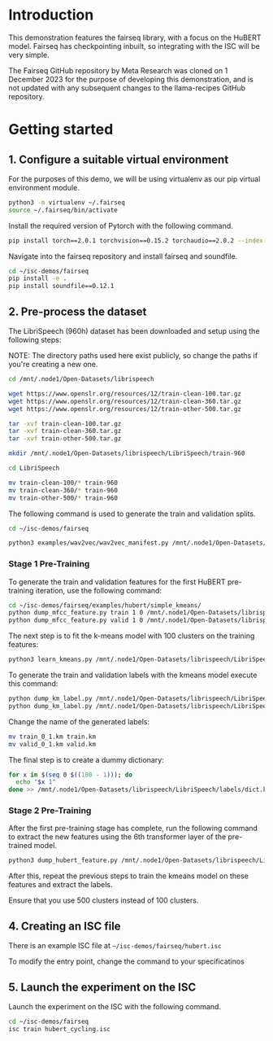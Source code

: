 # Introduction

This demonstration features the fairseq library, with a focus on the HuBERT model. Fairseq has checkpointing inbuilt, so integrating with the ISC will be very simple.

The Fairseq GitHub repository by Meta Research was cloned on 1 December 2023 for the purpose of developing this demonstration, and is not updated with any subsequent changes to the llama-recipes GitHub repository.

# Getting started

## 1. Configure a suitable virtual environment

For the purposes of this demo, we will be using virtualenv as our pip virtual environment module.

```bash
python3 -m virtualenv ~/.fairseq
source ~/.fairseq/bin/activate
```

Install the required version of Pytorch with the following command.

```bash
pip install torch==2.0.1 torchvision==0.15.2 torchaudio==2.0.2 --index-url https://download.pytorch.org/whl/cu118
```

Navigate into the fairseq repository and install fairseq and soundfile.

```bash
cd ~/isc-demos/fairseq
pip install -e .
pip install soundfile==0.12.1
```

## 2. Pre-process the dataset

The LibriSpeech (960h) dataset has been downloaded and setup using the following steps:

NOTE: The directory paths used here exist publicly, so change the paths if you're creating a new one.

```bash
cd /mnt/.node1/Open-Datasets/librispeech

wget https://www.openslr.org/resources/12/train-clean-100.tar.gz
wget https://www.openslr.org/resources/12/train-clean-360.tar.gz
wget https://www.openslr.org/resources/12/train-other-500.tar.gz

tar -xvf train-clean-100.tar.gz
tar -xvf train-clean-360.tar.gz
tar -xvf train-other-500.tar.gz

mkdir /mnt/.node1/Open-Datasets/librispeech/LibriSpeech/train-960

cd LibriSpeech

mv train-clean-100/* train-960
mv train-clean-360/* train-960
mv train-other-500/* train-960
```

The following command is used to generate the train and validation splits.

```bash
cd ~/isc-demos/fairseq

python3 examples/wav2vec/wav2vec_manifest.py /mnt/.node1/Open-Datasets/librispeech/LibriSpeech/train-960 --dest /mnt/.node1/Open-Datasets/librispeech/LibriSpeech/train-960 --ext flac --valid-percent 0.01
```

### Stage 1 Pre-Training

To generate the train and validation features for the first HuBERT pre-training iteration, use the following command:

```bash
cd ~/isc-demos/fairseq/examples/hubert/simple_kmeans/
python dump_mfcc_feature.py train 1 0 /mnt/.node1/Open-Datasets/librispeech/LibriSpeech/features
python dump_mfcc_feature.py valid 1 0 /mnt/.node1/Open-Datasets/librispeech/LibriSpeech/features
```

The next step is to fit the k-means model with 100 clusters on the training features:

```bash
python3 learn_kmeans.py /mnt/.node1/Open-Datasets/librispeech/LibriSpeech/features train 1 /mnt/.node1/Open-Datasets/librispeech/LibriSpeech/kmeans/kmeans_model.pt 100 --percent -1
```

To generate the train and validation labels with the kmeans model execute this command:

```bash
python dump_km_label.py /mnt/.node1/Open-Datasets/librispeech/LibriSpeech/features/ train /mnt/.node1/Open-Datasets/librispeech/LibriSpeech/kmeans/kmeans_model.pt 1 0 /mnt/.node1/Open-Datasets/librispeech/LibriSpeech/labels
python dump_km_label.py /mnt/.node1/Open-Datasets/librispeech/LibriSpeech/features/ valid /mnt/.node1/Open-Datasets/librispeech/LibriSpeech/kmeans/kmeans_model.pt 1 0 /mnt/.node1/Open-Datasets/librispeech/LibriSpeech/labels
```

Change the name of the generated labels:

```bash
mv train_0_1.km train.km
mv valid_0_1.km valid.km
```

The final step is to create a dummy dictionary:

```bash
for x in $(seq 0 $((100 - 1))); do
  echo "$x 1"
done >> /mnt/.node1/Open-Datasets/librispeech/LibriSpeech/labels/dict.km.txt
```

### Stage 2 Pre-Training

After the first pre-training stage has complete, run the following command to extract the new features using the 6th transformer layer of the pre-trained model.

```bash
python3 dump_hubert_feature.py /mnt/.node1/Open-Datasets/librispeech/LibriSpeech/train-960 train /mnt/.node1/Open-Datasets/librispeech/checkpoints/checkpoint_last.pt 6 1 0 /mnt/.node1/Open-Datasets/librispeech/LibriSpeech/stage_2_features
```

After this, repeat the previous steps to train the kmeans model on these features and extract the labels.

Ensure that you use 500 clusters instead of 100 clusters.


## 4. Creating an ISC file
There is an example ISC file at `~/isc-demos/fairseq/hubert.isc`

To modify the entry point, change the command to your specificatinos

## 5. Launch the experiment on the ISC
Launch the experiment on the ISC with the following command.

```bash
cd ~/isc-demos/fairseq
isc train hubert_cycling.isc
```
